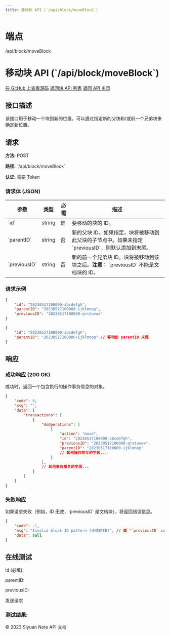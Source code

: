 ```yaml
---
title: 移动块 API (`/api/block/moveBlock`)
---
```

# 端点

/api/block/moveBlock

# 移动块 API (\`/api/block/moveBlock\`)

[在 GitHub 上查看源码](https://github.com/siyuan-note/siyuan/blob/master/kernel/api/block_op.go#L309) [返回块 API 列表](../pages/block.html) [返回 API 主页](../index.html)

## 接口描述

该接口用于移动一个块到新的位置。可以通过指定新的父块和/或前一个兄弟块来确定新位置。

## 请求

**方法:** POST

**路径:** \`/api/block/moveBlock\`

**认证:** 需要 Token

### 请求体 (JSON)

| 参数 | 类型 | 必需 | 描述 |
| --- | --- | --- | --- |
| \`id\` | string | 是 | 要移动的块的 ID。 |
| \`parentID\` | string | 否 | 新的父块 ID。如果指定，块将被移动到此父块的子节点中。如果未指定 \`previousID\`，则默认添加到末尾。 |
| \`previousID\` | string | 否 | 新的前一个兄弟块 ID。块将被移动到该块之后。**注意：** \`previousID\` 不能是文档块的 ID。 |

### 请求示例

```json
{
    "id": "20230517100000-abcdefgh",
    "parentID": "20230517100000-ijklmnop",
    "previousID": "20230517100000-qrstuvwx"
}
```

```json
{
    "id": "20230517100000-abcdefgh",
    "parentID": "20230517100000-ijklmnop" // 移动到 parentID 末尾
}
```

## 响应

### 成功响应 (200 OK)

成功时，返回一个包含执行的操作事务信息的对象。

```json
{
    "code": 0,
    "msg": "",
    "data": {
        "transactions": [
            {
                "doOperations": [
                    {
                        "action": "move",
                        "id": "20230517100000-abcdefgh",
                        "previousID": "20230517100000-qrstuvwx",
                        "parentID": "20230517100000-ijklmnop"
                        // 其他操作相关的字段...
                    }
                ],
                // 其他事务相关的字段...
            }
        ]
    }
}
```

### 失败响应

如果请求失败（例如，ID 无效，\`previousID\` 是文档块），将返回错误信息。

```json
{
    "code": -1,
    "msg": "Invalid block ID pattern [无效的ID]", // 或 "`previousID` can not be the ID of a document"
    "data": null
}
```

## 在线测试

id (必填): 

parentID: 

previousID: 

发送请求

### 测试结果:

© 2023 Siyuan Note API 文档

